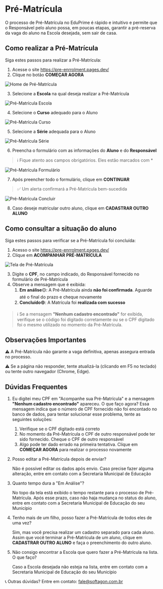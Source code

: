 # Pré-Matrícula

O processo de Pré-Matrícula no EduPrime é rápido e intuitivo e permite que o Responsável pelo aluno possa, em poucas etapas, garantir a pré-reserva da vaga do aluno na Escola desejada, sem sair de casa.

## Como realizar a Pré-Matrícula

Siga estes passos para realizar a Pré-Matrícula:

1. Acesse o site https://pre-enrrolment.pages.dev/
2. Clique no botão **COMEÇAR AGORA**

![Home de Pré-Matrícula](/pre-matricula-01.png)

3. Selecione a **Escola** na qual deseja realizar a Pré-Matrícula

![Pré-Matrícula Escola](/pre-matricula-03.png)

4. Selecione o **Curso** adequado para o Aluno

![Pré-Matrícula Curso](/pre-matricula-04.png)

5. Selecione a **Série** adequada para o Aluno

![Pré-Matrícula Série](/pre-matricula-05.png)

6. Preencha o formulário com as informações do **Aluno** e do **Responsável**
> ℹ️ Fique atento aos campos obrigatórios. Eles estão marcados com *

![Pré-Matrícula Formulário](/pre-matricula-06.png)

7. Após preencher todo o formulário, clique em **CONTINUAR**
> ✅ Um alerta confirmará a Pré-Matrícula bem-sucedida

![Pré-Matrícula Concluir](/pre-matricula-07.png)

8. Caso deseje matricular outro aluno, clique em **CADASTRAR OUTRO ALUNO**

## Como consultar a situação do aluno

Siga estes passos para verificar se a Pré-Matrícula foi concluída:

1. Acesso o site https://pre-enrrolment.pages.dev/
2. Clique em **ACOMPANHAR PRÉ-MATRÍCULA**

![Tela de Pré-Matrícula](/pre-matricula-02.png)

3. Digite o **CPF**, no campo indicado, do Responsável fornecido no formulário de Pré-Matrícula
4. Observe a mensagem que é exibida:
    1. **Em análise**🟡: A Pré-Matrícula ainda **não foi confirmada**. Aguarde até o final do prazo e cheque novamente
    2. **Concluído**🟢: A Matrícula foi **realizada com sucesso**

> ℹ️ Se a mensagem **"Nenhum cadastro encontrado"** for exibida, verifique se o código foi digitado corretamente ou se o CPF digitado foi o mesmo utilizado no momento da Pré-Matrícula.

## Observações Importantes

⚠️ A Pré-Matrícula não garante a vaga definitiva, apenas assegura entrada no processo.

⚠️ Se a página não responder, tente atualizá-la (clicando em F5 no teclado) ou tente outro navegador (Chrome, Edge).

## Dúvidas Frequentes

1. Eu digitei meu CPF em "Acompanhe sua Pré-Matrícula" e a mensagem **"Nenhum cadastro encontrado"** apareceu. O que faço agora?
    Essa mensagem indica que o número de CPF fornecido não foi encontado no banco de dados, para tentar solucionar esse problema, tente as seguintes soluções:

    1. Verifique se o CPF digitado está correto
    2. No momento da Pré-Matrícula o CPF de outro responsável pode ter sido fornecido. Cheque o CPF de outro responsável
    3. Algo pode ter dado errado na primeira tentativa. Clique em **COMEÇAR AGORA** para realizar o processo novamente

2. Posso editar a Pré-Matrícula depois de enviar?

    Não é possível editar os dados após envio. Caso precise fazer alguma alteração, entre em contato com a Secretaria Municipal de Educação

3. Quanto tempo dura a "Em Análise"?

    No topo da tela está exibido o tempo restante para o processo de Pré-Matrícula. Após esse prazo, caso não haja mudança no status do aluno, entre em contato com a Secretaria Municipal de Educação do seu Município

4. Tenho mais de um filho, posso fazer a Pré-Matrícula de todos eles de uma vez?

    Sim, mas você precisa realizar um cadastro separado para cada aluno. Assim que você terminar a Pré-Matrícula de um aluno, clique em **CADASTRAR OUTRO ALUNO** e faça o preenchimento do outro aluno.

5. Não consigo encontrar a Escola que quero fazer a Pré-Matrícula na lista. O que faço?

    Caso a Escola desejada não esteja na lista, entre em contato com a Secretaria Municipal de Educação do seu Município

📞 Outras dúvidas? Entre em contato: fale@softagon.com.br